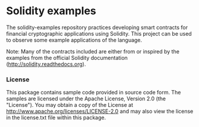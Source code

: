 # Solidity examples
The solidity-examples repository practices developing smart contracts for financial cryptographic applications using Solidity. This project can be used to observe some example applications of the language.

Note: Many of the contracts included are either from or inspired by the examples from the official Solidity documentation (http://solidity.readthedocs.org).

### License
This package contains sample code provided in source code form. The samples are licensed under the Apache License, Version 2.0 (the "License"). You may obtain a copy of the License at http://www.apache.org/licenses/LICENSE-2.0 and may also view the license in the license.txt file within this package.
